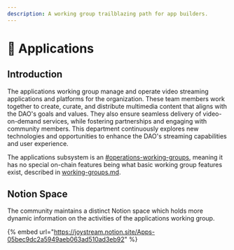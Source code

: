 ```yaml
---
description: A working group trailblazing path for app builders.
---
```


# 🌉 Applications

## Introduction

The applications working group manage and operate video streaming applications and platforms for the organization. These team members work together to create, curate, and distribute multimedia content that aligns with the DAO's goals and values. They also ensure seamless delivery of  video-on-demand services, while fostering partnerships and engaging with community members. This department continuously explores new technologies and opportunities to enhance the DAO's streaming capabilities and user experience.

The applications subsystem is an [#operations-working-groups](working-groups.md#operations-working-groups "mention"), meaning it has no special on-chain features being what basic working group features exist, described in [working-groups.md](working-groups.md "mention").&#x20;

## Notion Space&#x20;

The community maintains a distinct Notion space which holds more dynamic information on the activities of the applications working group.

{% embed url="https://joystream.notion.site/Apps-05bec9dc2a5949aeb063ad510ad3eb92" %}
